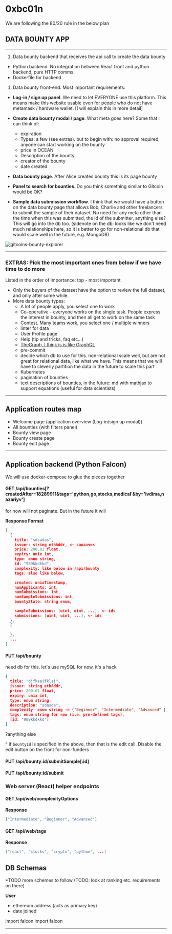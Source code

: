 # 0xbc01n

We are following the 80/20 rule in the below plan

## DATA BOUNTY APP

---

1. Data bounty backend that receives the api call to create the data bounty

- Python backend. No integration between React front and python backend, pure HTTP comms.
- Dockerfile for backend

1. Data bounty front-end. Most important requirements:

- **Log-in / sign up panel**. We need to let EVERYONE use this platform. This means make this website usable even for people who do not have metamask / hardware wallet. [I will explain this in more detail]
- **Create data bounty modal / page**. What meta goes here? Some that I can think of:

  - expiration
  - Types: a few (see extras). but to begin with: no approval required, anyone can start working on the bounty
  - price in OCEAN
  - Description of the bounty
  - creator of the bounty
  - date created

- **Data bounty page**. After Alice creates bounty this is its page
  bounty
- **Panel to search for bounties**. Do you think something similar to Gitcoin would be OK?

- **Sample data submission workflow**. I think that we would have a button on the data bounty page that allows Bob, Charlie and other freelancers to submit the sample of their dataset. No need for any meta other than the time when this was submitted, the id of the submitter, anything else? This will go into the db too. (sidenote on the db: looks like we don't need much relationships here, so it is better to go for non-relational db that would scale well in the future, e.g. MongoDB)

![gitcoins-bounty-explorer](assets/gitcoin-search.png)

---

### **EXTRAS: Pick the most important ones from below if we have time to do more**

Listed in the order of importance: top - most important

- Only the buyers of the dataset have the option to review the full dataset, and only after some while.
- More data bounty types:
  - A lot of people apply, you select one to work
  - Co-operative - everyone works on the single task. People express the interest in bounty, and then all get to work on the same task
  - Contest. Many teams work, you select one / multiple winners
  - linter for data
  - User Profile page
  - Help (tip and tricks, faq etc...)
  - [TheGraph, I think is is like GraphQL](https://thegraph.com/)
  - pre-commit
  - decide which db to use for this. non-relational scale well, but are not great for relational data, like what we have. This means that we will have to cleverly partition the data in the future to scale this part
  - Kubernetes
  - pagination of bounties
  - text descriptions of bounties, in the future: md with mathjax to support equations (useful for data scientists)

---

## Application routes map

- Welcome page (application overview (Log-in/sign up modal))
- All bounties (with filters panel)
- Bounty view page
- Bounty create page
- Bounty edit page

---

## Application backend (Python Falcon)

We will use docker-compose to glue the pieces together

#### GET /api/bounties[?createdAfter=18289911&tags='python,go,stocks,medical'&by='ivdima,nazariyv']

for now will not paginate. But in the future it will

**Response Format**

```json
[
  {
    title: "sdsadas",
    issuer: string ethAddr, <- заказчик
    price: 200.01 float,
    expiry: unix int,
    type: enum string,
    id: "989kkdkkd",
    complexity: like below in /api/bounty
    tags: also like below,

    created: unixTimestamp,
    numApplicants: int,
    numSubmissions: int,
    numSampleSubmissions: int,
    bountyState: string enum,

    sampleSubmissions: [uint, uint, ...], <- ids
    submissions: [uint, uint, ...], <- ids
  },
  {

  },
  ...
]
```

#### PUT /api/bounty

need db for this. let's use mySQL for now, it's a hack

```json
{
  title: "djfksajfklsj",
  issuer: string ethAddr,
  price: 200.01 float,
  expiry: unix int,
  type: enum string,
  description: "sdasda",
  complexity: enum string -> {"Beginner", "Intermediate", "Advanced" },
  tags: enum string for now (i.e. pre-defined tags),
  [id: "989kkdkkd"]
}
```

?anything else

^ if `bountyId` is specified in the above, then that is the edit call. Disable the edit button on the front for non-funders

#### PUT /api/bounty:id/submitSample[:id]

#### PUT /api/bounty:id/submit

### Web server (React) helper endpoints

#### GET /api/web/complexityOptions

**Response**

```json
["Intermediate", "Beginner", "Advanced"]
```

#### GET /api/web/tags

**Response**

```json
["react", "stocks", "crypto", "python", ...]
```

## DB Schemas

*TODO more schemes to follow (TODO: look at ranking etc. requirements on there)

  **User**
- ethereum address (acts as primary key)
- date joined

import falcon
import falcon
****
